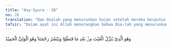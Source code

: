 ```yaml
---
title: "Asy-Syura - 28"
no: 28
translation: "Dan Dialah yang menurunkan hujan setelah mereka berputus asa dan menyebarkan rahmat-Nya. Dan Dialah Maha Pelindung, Maha Terpuji."
tafsir: "Dalam ayat ini Allah menerangkan bahwa Dia-lah yang menurunkan hujan dari langit, membantu mereka yang telah berputus asa karena air yang diharapkan datang dari langit tak kunjung datang. Dia-lah yang memberi berkah hujan itu dan mendatangkan manfaat yang banyak serta menjadikan tanah subur. Dia-lah yang menguasai urusan hamba-Nya, memberikan mereka maslahat. Dia-lah yang wajib dipuji atas rahmat yang telah dikaruniakan kepada mereka.\n\nQatadah berkata, \"Diriwayatkan bahwa seorang laki-laki berkata kepada 'Umar bin al-Khaththab, \"Hujan tidak turun, manusia sudah putus asa wahai Amirul Mukminin.\" Umar menjawab, \"Engkau sekalian akan dikaruniai hujan,\" lalu beliau membaca ayat ini."
---
```


وَهُوَ الَّذِيْ يُنَزِّلُ الْغَيْثَ مِنْۢ بَعْدِ مَا قَنَطُوْا وَيَنْشُرُ رَحْمَتَهٗ ۗوَهُوَ الْوَلِيُّ الْحَمِيْدُ 
